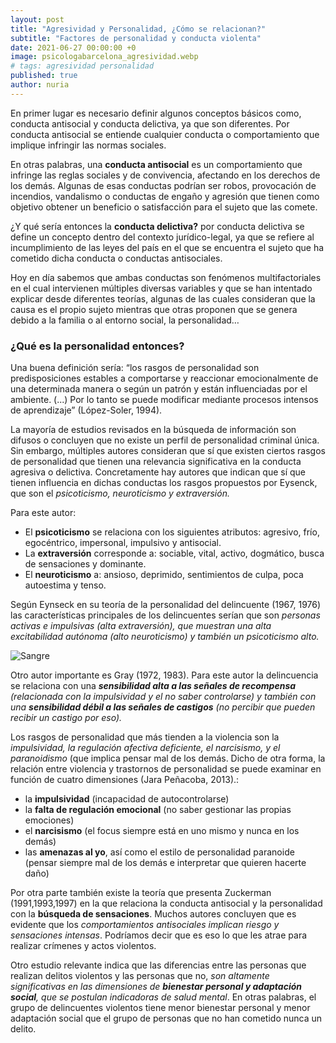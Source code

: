 ```yaml
---
layout: post
title: "Agresividad y Personalidad, ¿Cómo se relacionan?"
subtitle: "Factores de personalidad y conducta violenta"
date: 2021-06-27 00:00:00 +0
image: psicologabarcelona_agresividad.webp
# tags: agresividad personalidad
published: true
author: nuria
---
```


En primer lugar es necesario definir algunos conceptos básicos como, conducta antisocial y conducta delictiva, ya que son diferentes. Por conducta antisocial se entiende cualquier conducta o comportamiento que implique infringir las normas sociales. 

<!-- more -->

En otras palabras, una **conducta antisocial** es un comportamiento que infringe las reglas sociales y de convivencia, afectando en los derechos de los demás.  Algunas de esas conductas podrían ser robos, provocación de incendios, vandalismo o conductas de engaño y agresión que tienen como objetivo obtener un beneficio o satisfacción para el sujeto que las comete.

¿Y qué sería entonces la **conducta delictiva?** por conducta delictiva se define un concepto dentro del contexto jurídico-legal, ya que se refiere al incumplimiento de las leyes del país en el que se encuentra el sujeto que ha cometido dicha conducta o conductas antisociales.  

Hoy en día sabemos que ambas conductas son fenómenos multifactoriales en el cual intervienen múltiples diversas variables y que se han intentado explicar desde diferentes teorías, algunas de las cuales consideran que la causa es el propio sujeto mientras que otras proponen que se genera debido a la familia o al entorno social, la personalidad…

### ¿Qué es la personalidad entonces? 

Una buena definición sería: “los rasgos de personalidad son predisposiciones estables a comportarse y reaccionar emocionalmente de una determinada manera o según un patrón y están influenciadas por el ambiente. (...) Por lo tanto se puede modificar mediante procesos intensos de aprendizaje”  (López-Soler, 1994).

La mayoría de estudios revisados en la búsqueda de información son difusos o concluyen que no existe un perfil de personalidad criminal única. Sin embargo, múltiples autores consideran que sí que existen ciertos rasgos de personalidad que tienen una relevancia significativa en la conducta agresiva o delictiva. Concretamente hay autores que indican que sí que tienen influencia en dichas conductas los rasgos propuestos por Eysenck, que son el *psicoticismo, neuroticismo y extraversión.*

Para este autor:
- El **psicoticismo** se relaciona con los siguientes atributos: agresivo, frío, egocéntrico, impersonal, impulsivo y antisocial. 
- La **extraversión** corresponde a: sociable, vital, activo, dogmático, busca de sensaciones y  dominante.  
- El **neuroticismo** a: ansioso, deprimido, sentimientos de culpa, poca autoestima y tenso.

Según Eynseck en su teoría de la personalidad del delincuente (1967, 1976) las características principales de los delincuentes serían que son *personas activas e impulsivas (alta extraversión), que muestran una alta excitabilidad autónoma (alto neuroticismo) y también un psicoticismo alto.*

![Sangre](https://cdn.pixabay.com/photo/2014/08/22/21/45/child-424772_960_720.webp)

 Otro autor importante es  Gray (1972, 1983). Para este autor la delincuencia se relaciona con una ***sensibilidad alta a las señales de recompensa** (relacionada con la impulsividad y el no saber controlarse) y también con una **sensibilidad débil a las señales de castigos** (no percibir que pueden recibir un castigo por eso).*

 Los rasgos de personalidad que más tienden a la violencia son la *impulsividad, la regulación afectiva deficiente, el narcisismo, y el paranoidismo* (que implica pensar mal de los demás. Dicho de otra forma, la relación entre violencia y trastornos de personalidad se puede examinar en función de cuatro dimensiones (Jara Peñacoba, 2013).: 
 - la **impulsividad** (incapacidad de autocontrolarse)
 - la **falta de regulación emocional** (no saber gestionar las propias emociones)
 - el **narcisismo** (el focus siempre está en uno mismo y nunca en los demás) 
 - las **amenazas al yo**, así como el estilo de personalidad paranoide (pensar siempre mal de los demás e interpretar que quieren hacerte daño) 


 Por otra parte también existe la teoría que presenta Zuckerman (1991,1993,1997) en la que relaciona la conducta antisocial y la personalidad con la **búsqueda de sensaciones**. Muchos autores concluyen que es evidente que los *comportamientos antisociales implican riesgo y sensaciones intensas*. Podríamos decir que es eso lo que les atrae para realizar crímenes y actos violentos.

 Otro estudio relevante indica que las diferencias entre las personas que realizan delitos violentos y las personas que no, *son altamente significativas en las dimensiones de **bienestar personal y adaptación social**, que se postulan indicadoras de salud mental*. En otras palabras, el grupo de delincuentes violentos tiene menor bienestar personal y menor adaptación social que el grupo de personas que no han cometido nunca un delito.